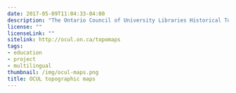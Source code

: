 ```yaml
---
date: 2017-05-09T11:04:33-04:00
description: "The Ontario Council of University Libraries Historical Topographic Maps Digitization Project"
license: ""
licenseLink: ""
sitelink: http://ocul.on.ca/topomaps
tags:
- education
- project
- multilingual
thumbnail: /img/ocul-maps.png
title: OCUL topographic maps
---
```

